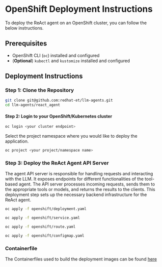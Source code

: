 # OpenShift Deployment Instructions

To deploy the ReAct agent on an OpenShift cluster, you can follow the below instructions.

## Prerequisites

- OpenShift CLI (`oc`) installed and configured
- (**Optional**) `kubectl` and `kustomize` installed and configured

## Deployment Instructions

### Step 1: Clone the Repository

```sh
git clone git@github.com:redhat-et/llm-agents.git
cd llm-agents/react_agent
```

#### Step 2: Login to your OpenShift/Kubernetes cluster

```sh
oc login <your cluster endpoint>
```

Select the project namespace where you would like to deploy the application.

```sh
oc project <your project/namespace name>
```

### Step 3: Deploy the ReAct Agent API Server

The agent API server is responsible for handling requests and interacting with the LLM. It exposes endpoints for different functionalities of the tool-based agent. The API server processes incoming requests, sends them to the appropriate tools or models, and returns the results to the clients. This deployment step sets up the necessary backend infrastructure for the ReAct agent.


```sh
oc apply -f openshift/deployment.yaml
```

```sh
oc apply -f openshift/service.yaml
```

```sh
oc apply -f openshift/route.yaml
```

```sh
oc apply -f openshift/configmap.yaml
```

### Containerfile

The Containerfiles used to build the deployment images can be found [here](https://github.com/redhat-et/llm-agents/blob/main/react-agent-Containerfile)
